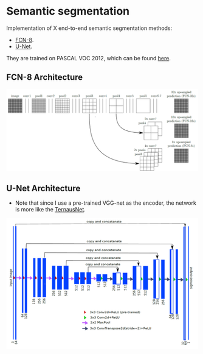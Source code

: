 # Semantic segmentation

Implementation of X end-to-end semantic segmentation methods:

- [FCN-8](https://arxiv.org/abs/1411.4038).
- [U-Net](https://arxiv.org/abs/1505.04597).

They are trained on PASCAL VOC 2012, which can be found [here](https://pjreddie.com/projects/pascal-voc-dataset-mirror/).

## FCN-8 Architecture

![fcn](./data/fcn_8.png)

## U-Net Architecture

- Note that since I use a pre-trained VGG-net as the encoder, the network is more like the [TernausNet](https://arxiv.org/abs/1801.05746).

![unet](./data/ternaus_net.png)

